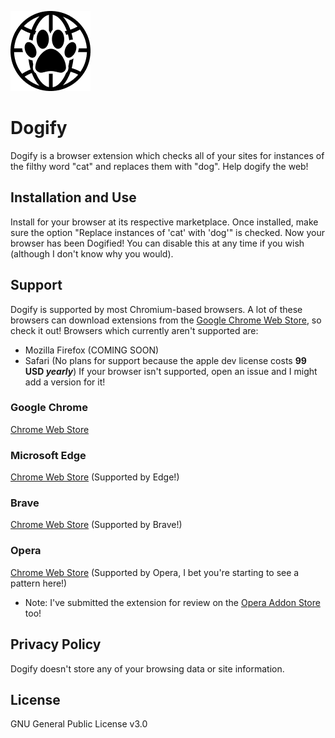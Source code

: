 ![Dogify icon](/src/chrome/dogify/img/dogify128.png "Help Dogify the web!")
# Dogify
Dogify is a browser extension which checks all of your sites for instances of the filthy word "cat" and replaces them with "dog". Help dogify the web!
## Installation and Use
Install for your browser at its respective marketplace. Once installed, make sure the option "Replace instances of 'cat' with 'dog'" is checked. Now your browser has been Dogified! You can disable this at any time if you wish (although I don't know why you would).
## Support
Dogify is supported by most Chromium-based browsers. A lot of these browsers can download extensions from the [Google Chrome Web Store](https://chrome.google.com/webstore/category/extensions), so check it out!
Browsers which currently aren't supported are:
 - Mozilla Firefox (COMING SOON)
 - Safari (No plans for support because the apple dev license costs **99 USD *yearly***)
If your browser isn't supported, open an issue and I might add a version for it!
### Google Chrome
[Chrome Web Store](https://chrome.google.com/webstore/detail/dogify/llakkjnncigicdjicpldakfjbafjlgof)
### Microsoft Edge 
[Chrome Web Store](https://chrome.google.com/webstore/detail/dogify/llakkjnncigicdjicpldakfjbafjlgof) (Supported by Edge!)
### Brave
[Chrome Web Store](https://chrome.google.com/webstore/detail/dogify/llakkjnncigicdjicpldakfjbafjlgof) (Supported by Brave!)
### Opera
[Chrome Web Store](https://chrome.google.com/webstore/detail/dogify/llakkjnncigicdjicpldakfjbafjlgof) (Supported by Opera, I bet you're starting to see a pattern here!)
- Note: I've submitted the extension for review on the [Opera Addon Store](https://addons.opera.com) too!
## Privacy Policy
Dogify doesn't store any of your browsing data or site information. 
## License
GNU General Public License v3.0
